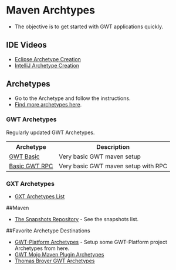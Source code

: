 # Maven Archtypes
* The objective is to get started with GWT applications quickly. 

## IDE Videos
* [Eclipse Archetype Creation](https://www.youtube.com/watch?v=5QPOAXLGB2Y)
* [IntelliJ Archetype Creation](https://www.youtube.com/watch?v=XD9anp_p4mc)

## Archetypes
* Go to the Archetype and follow the instructions.
* [Find more archetypes here](https://github.com/branflake2267/Archetypes/tree/master/archetypes).

### GWT Archetypes
Regularly updated GWT Archetypes.

<table>
	<tr>
		<th>Archetype</th>
		<th>Description</th>
	</tr>
	<tr>
		<td><a href="https://github.com/branflake2267/Archetypes/tree/master/archetypes/gwt-basic">GWT Basic</a></td>
		<td>Very basic GWT maven setup</td>
	</tr>
	<tr>
		<td><a href="https://github.com/branflake2267/Archetypes/tree/master/archetypes/gwt-basic-rpc">Basic GWT RPC</a></td>
		<td>Very basic GWT maven setup with RPC</td>
	</tr>
</table>


### GXT Archetypes
* [GXT Archetypes List](http://docs.sencha.com/gxt/4.x/getting_started/maven/Archetypes.html)

##Maven
* [The Snapshots Repository](https://oss.sonatype.org/content/repositories/snapshots/com/github/branflake2267/archetypes/) - See the snapshots list.


##Favorite Archetype Destinations
* [GWT-Platform Archetypes](https://github.com/ArcBees/ArcBees-tools/tree/master/archetypes) - Setup some GWT-Platform project Archetypes from here.
* [GWT Mojo Maven Plugin Archetypes](http://mojo.codehaus.org/gwt-maven-plugin/user-guide/archetype.html)
* [Thomas Broyer GWT Archetypes](https://github.com/tbroyer/gwt-maven-archetypes)


